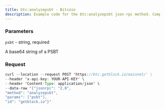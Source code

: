 ```yaml
---
title: btc:analyzepsbt - Bitcoin
description: Example code for the btc:analyzepsbt json-rpc method. Сomplete guide on how to use btc:analyzepsbt json-rpc in GetBlock.io Web3 documentation.
---
```


### Parameters


`psbt` - string, required

A base64 string of a PSBT

### Request

``` java
curl --location --request POST 'https://btc.getblock.io/mainnet/' \
--header 'x-api-key: YOUR-API-KEY' \
--header 'Content-Type: application/json' \
--data-raw '{"jsonrpc": "2.0",
"method": "analyzepsbt",
"params": ["psbt"],
"id": "getblock.io"}'
```

